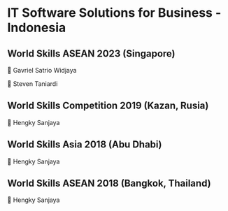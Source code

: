 # IT Software Solutions for Business - Indonesia

## World Skills ASEAN 2023 (Singapore)
🥇 Gavriel Satrio Widjaya

🥈 Steven Taniardi

## World Skills Competition 2019 (Kazan, Rusia)
🥈 Hengky Sanjaya

## World Skills Asia 2018 (Abu Dhabi)
🥇 Hengky Sanjaya

## World Skills ASEAN 2018 (Bangkok, Thailand)
🥇 Hengky Sanjaya
